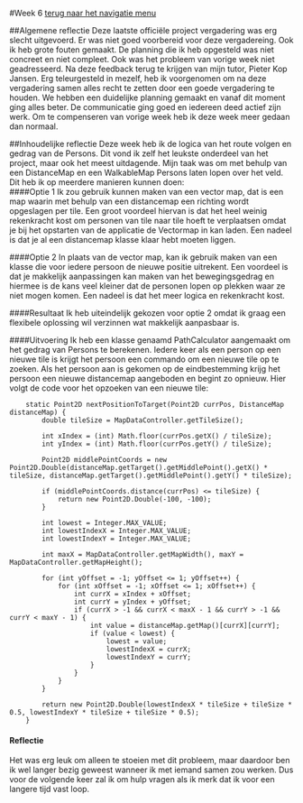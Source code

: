 #Week 6
[terug naar het navigatie menu](Portfolio.md)

##Algemene reflectie
Deze laatste officiële project vergadering was erg slecht uitgevoerd. Er was niet goed voorbereid voor deze vergadereing.
Ook ik heb grote fouten gemaakt. De planning die ik heb opgesteld was niet concreet en niet compleet.
Ook was het probleem van vorige week niet geadresseerd. Na deze feedback terug te krijgen van mijn tutor, Pieter Kop Jansen.
Erg teleurgesteld in mezelf, heb ik voorgenomen om na deze vergadering samen alles recht te zetten door een goede vergadering te houden.
We hebben een duidelijke planning gemaakt en vanaf dit moment ging alles beter. De communicatie ging goed en iedereen deed actief zijn werk.
Om te compenseren van vorige week heb ik deze week meer gedaan dan normaal.

##Inhoudelijke reflectie
Deze week heb ik de logica van het route volgen en gedrag van de Persons.
Dit vond ik zelf het leukste onderdeel van het project, maar ook het meest uitdagende.
Mijn taak was om met behulp van een DistanceMap en een WalkableMap Persons laten lopen over het veld.
Dit heb ik op meerdere manieren kunnen doen:  
####Optie 1
Ik zou gebruik kunnen maken van een vector map, dat is een map waarin met behulp van een distancemap een richting wordt opgeslagen per tile.
Een groot voordeel hiervan is dat het heel weinig rekenkracht kost om personen van tile naar tile hoeft te verplaatsen omdat je bij het opstarten van de applicatie de Vectormap in kan laden.
Een nadeel is dat je al een distancemap klasse klaar hebt moeten liggen.

####Optie 2 
In plaats van de vector map, kan ik gebruik maken van een klasse die voor iedere persoon de nieuwe positie uitrekent.
Een voordeel is dat je makkelijk aanpassingen kan maken van het bewegingsgedrag en hiermee is de kans veel kleiner dat de personen lopen op plekken waar ze niet mogen komen.
Een nadeel is dat het meer logica en rekenkracht kost.

####Resultaat
Ik heb uiteindelijk gekozen voor optie 2 omdat ik graag een flexibele oplossing wil verzinnen wat makkelijk aanpasbaar is.  

####Uitvoering
Ik heb een klasse genaamd PathCalculator aangemaakt om het gedrag van Persons te berekenen. Iedere keer als een person op een nieuwe tile is krijgt het persoon een commando om een nieuwe tile op te zoeken.
Als het persoon aan is gekomen op de eindbestemming krijg het persoon een nieuwe distancemap aangeboden en begint zo opnieuw.
Hier volgt de code voor het opzoeken van een nieuwe tile:  
````
    static Point2D nextPositionToTarget(Point2D currPos, DistanceMap distanceMap) {
        double tileSize = MapDataController.getTileSize();

        int xIndex = (int) Math.floor(currPos.getX() / tileSize);
        int yIndex = (int) Math.floor(currPos.getY() / tileSize);

        Point2D middlePointCoords = new Point2D.Double(distanceMap.getTarget().getMiddlePoint().getX() * tileSize, distanceMap.getTarget().getMiddlePoint().getY() * tileSize);

        if (middlePointCoords.distance(currPos) <= tileSize) {
            return new Point2D.Double(-100, -100);
        }

        int lowest = Integer.MAX_VALUE;
        int lowestIndexX = Integer.MAX_VALUE;
        int lowestIndexY = Integer.MAX_VALUE;

        int maxX = MapDataController.getMapWidth(), maxY = MapDataController.getMapHeight();

        for (int yOffset = -1; yOffset <= 1; yOffset++) {
            for (int xOffset = -1; xOffset <= 1; xOffset++) {
                int currX = xIndex + xOffset;
                int currY = yIndex + yOffset;
                if (currX > -1 && currX < maxX - 1 && currY > -1 && currY < maxY - 1) {
                    int value = distanceMap.getMap()[currX][currY];
                    if (value < lowest) {
                        lowest = value;
                        lowestIndexX = currX;
                        lowestIndexY = currY;
                    }
                }
            }
        }

        return new Point2D.Double(lowestIndexX * tileSize + tileSize * 0.5, lowestIndexY * tileSize + tileSize * 0.5);
    }
   ````
   #### Reflectie
   Het was erg leuk om alleen te stoeien met dit probleem, maar daardoor ben ik wel langer bezig geweest wanneer ik met iemand samen zou werken.
   Dus voor de volgende keer zal ik om hulp vragen als ik merk dat ik voor een langere tijd vast loop.
  
    
